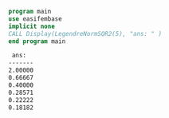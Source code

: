 ```fortran
program main
use easifembase
implicit none
CALL Display(LegendreNormSQR2(5), "ans: " )
end program main
```

```txt title="results"
 ans:  
-------
2.00000
0.66667
0.40000
0.28571
0.22222
0.18182
```
